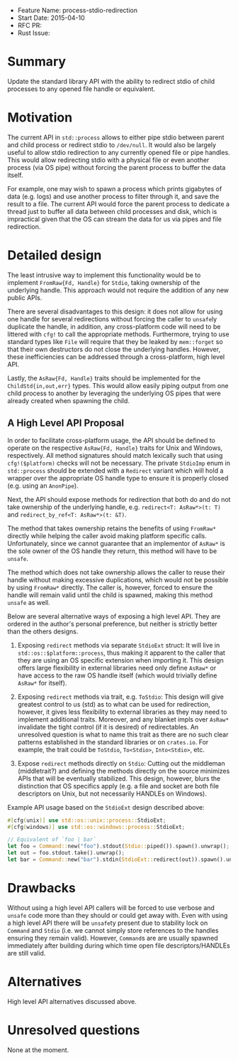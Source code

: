 - Feature Name: process-stdio-redirection
- Start Date: 2015-04-10
- RFC PR:
- Rust Issue:

# Summary

Update the standard library API with the ability to redirect stdio of child
processes to any opened file handle or equivalent.

# Motivation

The current API in `std::process` allows to either pipe stdio between parent and
child process or redirect stdio to `/dev/null`. It would also be largely useful
to allow stdio redirection to any currently opened file or pipe handles. This
would allow redirecting stdio with a physical file or even another process (via
OS pipe) without forcing the parent process to buffer the data itself.

For example, one may wish to spawn a process which prints gigabytes
of data (e.g. logs) and use another process to filter through it, and save the
result to a file. The current API would force the parent process to dedicate a
thread just to buffer all data between child processes and disk, which is
impractical given that the OS can stream the data for us via pipes and file
redirection.

# Detailed design

The least intrusive way to implement this functionality would be to implement
`FromRaw{Fd, Handle}` for `Stdio`, taking ownership of the underlying handle.
This approach would not require the addition of any new public APIs.

There are several disadvantages to this design: it does not allow for using
one handle for several redirections without forcing the caller to `unsafe`ly
duplicate the handle, in addition, any cross-platform code will need to be
littered with `cfg!` to call the appropriate methods. Furthermore, trying to use
standard types like `File` will require that they be leaked by `mem::forget` so
that their own destructors do not close the underlying handles. However, these
inefficiencies can be addressed through a cross-platform, high level API.

Lastly, the `AsRaw{Fd, Handle}` traits should be implemented for the
`ChildStd{in,out,err}` types. This would allow easily piping output from one
child process to another by leveraging the underlying OS pipes that were already
created when spawning the child.

## A High Level API Proposal

In order to facilitate cross-platform usage, the API should be defined to
operate on the respective `AsRaw{Fd, Handle}` traits for Unix and Windows,
respectively. All method signatures should match lexically such that
using `cfg!($platform)` checks will not be necessary. The private `StdioImp`
enum in `std::process` should be extended with a `Redirect` variant which will
hold a wrapper over the appropriate OS handle type to ensure it is properly
closed (e.g. using an `AnonPipe`).

Next, the API should expose methods for redirection that both do and do not take
ownership of the underlying handle, e.g. `redirect<T: AsRaw*>(t: T)` and
`redirect_by_ref<T: AsRaw*>(t: &T)`.

The method that takes ownership retains the
benefits of using `FromRaw*` directly while helping the caller avoid making
platform specific calls. Unfortunately, since we cannot guarantee that an
implementor of `AsRaw*` is the sole owner of the OS handle they return, this
method will have to be `unsafe`.

The method which does not take ownership allows the
caller to reuse their handle without making excessive duplications, which would
not be possible by using `FromRaw*` directly. The caller is, however, forced to
ensure the handle will remain valid until the child is spawned, making this
method `unsafe` as well.

Below are several alternative ways of exposing a high level API. They are
ordered in the author's personal preference, but neither is strictly better than
the others designs.

1. Exposing `redirect` methods via separate `StdioExt` struct: It will live in
`std::os::$platform::process`, thus making it apparent to the caller that they
are using an OS specific extension when importing it. This design offers large
flexibility in external libraries need only define `AsRaw*` or have access to
the raw OS handle itself (which would trivially define `AsRaw*` for itself).

2. Exposing `redirect` methods via trait, e.g. `ToStdio`: This design will give
greatest control to us (std) as to what can be used for redirection, however, it
gives less flexibility to external libraries as they may need to implement
additional traits. Moreover, and any blanket impls over `AsRaw*` invalidate the
tight control (if it is desired) of redirectables. An unresolved question is
what to name this trait as there are no such clear patterns established in the
standard libraries or on `crates.io`. For example, the trait could be `ToStdio`,
`To<Stdio>`, `Into<Stdio>`, etc.

3. Expose `redirect` methods directly on `Stdio`: Cutting out the middleman
(middletrait?) and defining the methods directly on the source minimizes APIs
that will be eventually stabilized. This design, however, blurs the distinction
that OS specifics apply (e.g. a file and socket are both file descriptors on
Unix, but not necessarily HANDLEs on Windows).

Example API usage based on the `StdioExt` design described above:

```rust
#[cfg(unix)] use std::os::unix::process::StdioExt;
#[cfg(windows)] use std::os::windows::process::StdioExt;

// Equivalent of `foo | bar`
let foo = Command::new("foo").stdout(Stdio::piped()).spawn().unwrap();
let out = foo.stdout.take().unwrap();
let bar = Command::new("bar").stdin(StdioExt::redirect(out)).spawn().unwrap();
```

# Drawbacks

Without using a high level API callers will be forced to use verbose and
`unsafe` code more than they should or could get away with. Even with using a
high level API there will be `unsafe`ty present due to stability lock on
`Command` and `Stdio` (i.e. we cannot simply store references to the handles
ensuring they remain valid). However, `Command`s are are usually spawned
immediately after building during which time open file descriptors/HANDLEs are
still valid.

# Alternatives

High level API alternatives discussed above.

# Unresolved questions

None at the moment.

